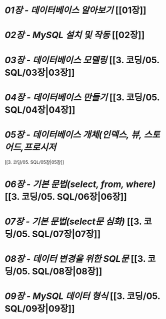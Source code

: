 
# *01장 - 데이터베이스 알아보기*  [[01장]]

# *02장 - MySQL 설치 및 작동*  [[02장]]

# *03장 - 데이터베이스 모델링*  [[3. 코딩/05. SQL/03장|03장]]

# *04장 - 데이터베이스 만들기*  [[3. 코딩/05. SQL/04장|04장]]

# *05장 - 데이터베이스 개체(인덱스, 뷰, 스토어드,프로시저* 
[[3. 코딩/05. SQL/05장|05장]]

# *06장 - 기본 문법(select, from, where)* [[3. 코딩/05. SQL/06장|06장]]

# *07장 - 기본 문법(select문 심화)* [[3. 코딩/05. SQL/07장|07장]]

# *08장 - 데이터 변경을 위한 SQL문* [[3. 코딩/05. SQL/08장|08장]]

# *09장 - MySQL 데이터 형식* [[3. 코딩/05. SQL/09장|09장]]



